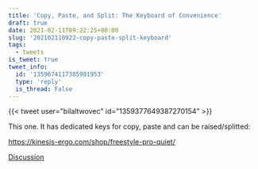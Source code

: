 ```yaml
---
title: 'Copy, Paste, and Split: The Keyboard of Convenience'
draft: true
date: 2021-02-11T09:22:25+00:00
slug: '202102110922-copy-paste-split-keyboard'
tags:
  - tweets
is_tweet: true
tweet_info:
  id: '1359674117385981953'
  type: 'reply'
  is_thread: False
---
```




{{< tweet user="bilaltwovec" id="1359377649387270154" >}}

This one. It has dedicated keys for copy, paste and can be raised/splitted:

<https://kinesis-ergo.com/shop/freestyle-pro-quiet/>

[Discussion](https://x.com/sytelus/status/1359674117385981953)

